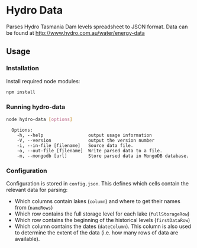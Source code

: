 # Hydro Data
Parses Hydro Tasmania Dam levels spreadsheet to JSON format. Data can be
found at <http://www.hydro.com.au/water/energy-data>

## Usage
### Installation
Install required node modules:
```bash
npm install
```
### Running hydro-data
```bash
node hydro-data [options]
```
```
  Options:
    -h, --help                 output usage information
    -V, --version              output the version number
    -i, --in-file [filename]   Source data file.
    -o, --out-file [filename]  Write parsed data to a file.
    -m, --mongodb [url]        Store parsed data in MongoDB database.
  ```

### Configuration
Configuration is stored in `config.json`. This defines which cells contain the relevant data for parsing:
* Which columns contain lakes (`column`) and where to get their names from (`nameRows`)
* Which row contains the full storage level for each lake (`fullStorageRow`)
* Which row contains the beginning of the historical levels (`firstDataRow`)
* Which column contains the dates (`dateColumn`). This column is also used to determine the extent of the data (i.e. how many rows of data are available).
